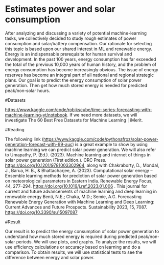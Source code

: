 # Estimates power and solar consumption

After analyzing and discussing a variety of potential machine-learning tasks, we collectively decided to study rough estimates of power consumption and solar/battery compensation. Our rationale for selecting this topic is based upon our shared interest in ML and renewable energy. Energy is an indispensable prerequisite for human survival and development. In the past 100 years, energy consumption has far exceeded the total of the previous 10,000 years of human history, and the problem of energy consumption has become increasingly obvious. The issue of energy reserves has become an integral part of all national and regional strategic plans. Our goal is to predict the energy consumption of solar power generation. Then get how much stored energy is needed for predicted peak/non-solar hours.

#Datasets

https://www.kaggle.com/code/robikscube/time-series-forecasting-with-machine-learning-yt/notebook. If we need more datasets, we will investigate The 60 Best Free Datasets for Machine Learning | iMerit.

#Reading 

The following link (https://www.kaggle.com/code/pythonafroz/solar-power-generation-forecast-with-99-auc) is a great example to show by using machine learning we can predict solar power generation. We will also refer to Umapathy, P. (Ed.). (2023). Machine learning and internet of things in solar power generation (First edition.). CRC Press. https://doi.org/10.1201/9781003302964, along with Chakraborty, D., Mondal, J., Barua, H. B., & Bhattacharjee, A. (2023). Computational solar energy – Ensemble learning methods for prediction of solar power generation based on meteorological parameters in Eastern India. Renewable Energy Focus, 44, 277–294. https://doi.org/10.1016/j.ref.2023.01.006 . This journal for current and future advancements of machine learning and deep learning in renewable energy Benti, N.E.; Chaka, M.D.; Semie, A.G. Forecasting Renewable Energy Generation with Machine Learning and Deep Learning: Current Advances and Future Prospects. Sustainability 2023, 15, 7087. https://doi.org/10.3390/su15097087 

#Result

Our result is to predict the energy consumption of solar power generation to understand how much stored energy is required during predicted peak/non-solar periods. We will use plots, and graphs. To analyze the results, we will use efficiency calculations or accuracy based on learning and do a comparison. To obtain results, we will use statistical tests to see the difference between energy and solar power.
